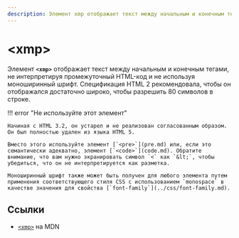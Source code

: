 ```yaml
---
description: Элемент xmp отображает текст между начальным и конечным тегами, не интерпретируя промежуточный HTML-код и не используя моноширинный шрифт
---
```


# &lt;xmp&gt;

Элемент **`<xmp>`** отображает текст между начальным и конечным тегами, не интерпретируя промежуточный HTML-код и не используя моноширинный шрифт. Спецификация HTML 2 рекомендовала, чтобы он отображался достаточно широко, чтобы разрешить 80 символов в строке.

!!! error "Не используйте этот элемент"

    Начиная с HTML 3.2, он устарел и не реализован согласованным образом. Он был полностью удален из языка HTML 5.

    Вместо этого используйте элемент [`<pre>`](pre.md) или, если это семантически адекватно, элемент [`<code>`](code.md). Обратите внимание, что вам нужно экранировать символ `<` как `&lt;`, чтобы убедиться, что он не интерпретируется как разметка.

    Моноширинный шрифт также может быть получен для любого элемента путем применения соответствующего стиля CSS с использованием `monospace` в качестве значения для свойства [`font-family`](../css/font-family.md).

## Ссылки

- [`<xmp>`](https://developer.mozilla.org/ru/docs/Web/HTML/Element/xmp) на MDN
